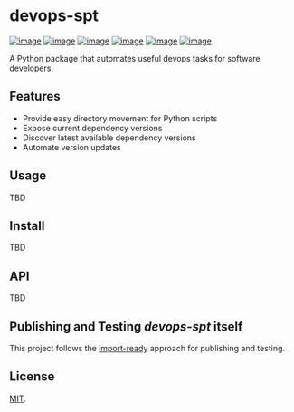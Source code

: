 # devops-spt
[![image](https://img.shields.io/github/license/dksmiffs/devops-spt.svg)](https://github.com/dksmiffs/devops-spt)
[![image](https://img.shields.io/github/release/dksmiffs/devops-spt.svg)](https://github.com/dksmiffs/devops-spt/releases)
[![image](https://img.shields.io/pypi/v/devops-spt.svg)](https://pypi.org/project/devops-spt)
[![image](https://img.shields.io/travis/dksmiffs/devops-spt.svg)](https://travis-ci.org/dksmiffs/devops-spt)
[![image](https://img.shields.io/codecov/c/github/dksmiffs/devops-spt.svg)](https://codecov.io/gh/dksmiffs/devops-spt)
[![image](https://img.shields.io/codacy/grade/bfac5bbcdddd4e88b4e33381996bb2dc.svg)](https://app.codacy.com/project/dksmiffs/devops-spt/dashboard)

A Python package that automates useful devops tasks for software developers.

## Features
*   Provide easy directory movement for Python scripts
*   Expose current dependency versions
*   Discover latest available dependency versions
*   Automate version updates

## Usage
TBD

## Install
TBD

## API
TBD

## Publishing and Testing _devops-spt_ itself
This project follows the [import-ready][1] approach for publishing and testing.

## License
[MIT][2].

[1]: https://gitlab.com/dave.k.smith/import-ready
[2]: https://gitlab.com/dave.k.smith/devops-spt/raw/master/LICENSE
